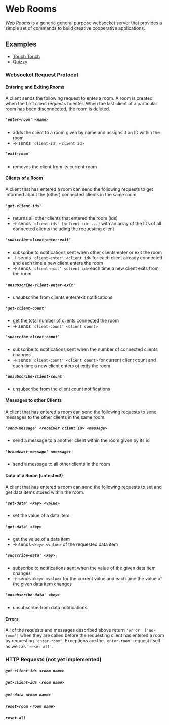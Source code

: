 # Web Rooms
*Web Rooms* is a generic general purpose websocket server that provides a simple set of commands to build creative cooperative applications.

## Examples

- [Touch Touch](https://norbertschnell.github.io/web-rooms/touch-touch/)
- [Quizzy](https://norbertschnell.github.io/web-rooms/quizzy/)

### Websocket Request Protocol

#### Entering and Exiting Rooms
A client sends the following request to enter a room. A room is created when the first client requests to enter. When the last client of a particular room has been disconnected, the room is deleted.

##### `'enter-room' <name>`
- adds the client to a room given by name and assigns it an ID within the room
- &#8594; sends `'client-id' <client id>`

##### `'exit-room'`
- removes the client from its current room

#### Clients of a Room
A client that has entered a room can send the following requests to get informed about the (other) connected clients in the same room.

##### `'get-client-ids'` 
- returns all other clients that entered the room (ids)  
- &#8594; sends `'client-ids' [<client id> ...]` with an array of the IDs of all connected clients including the requesting client

##### `'subscribe-client-enter-exit'`
- subscribe to notifications sent when other clients enter or exit the room
- &#8594; sends `'client-enter' <client id>` for each client already connected and each time a new client enters the room
- &#8594; sends `'client-exit' <client id>` each time a new client exits from the room

##### `'unsubscribe-client-enter-exit'`
- unsubscribe from clients enter/exit notifications

##### `'get-client-count'` 
- get the total number of clients connected the room
- &#8594; sends `'client-count' <client count>`

##### `'subscribe-client-count'` 
- subscribe to notifications sent when the number of connected clients changes
- &#8594; sends `'client-count' <client count>` for current client count and each time a new client enters ot exits the room

##### `'unsubscribe-client-count'`
- unsubscribe from the client count notifications

#### Messages to other Clients
A client that has entered a room can send the following requests to send messages to the other clients in the same room.

##### `'send-message' <receiver client id> <message>`
- send a message to a another client within the room given by its id

##### `'broadcast-message' <message>`
- send a message to all other clients in the room

#### Data of a Room (untested!)
A client that has entered a room can send the following requests to set and get data items stored within the room.

##### `'set-data' <key> <value>`
- set the value of a data item

##### `'get-data' <key>`
- get the value of a data item
- &#8594; sends `<key> <value>` of the requested data item

##### `'subscribe-data' <key>`
- subscribe to notifications sent when the value of the given data item changes
- &#8594; sends `<key> <value>` for the current value and each time the value of the given data item changes

##### `'unsubscribe-data' <key>`
- unsubscribe from data notifications

#### Errors
All of the requests and messages described above return `'error' ['no-room']` when they are called before the requesting client has entered a room by requesting `'enter-room'`. Exceptions are the `'enter-room'` request itself as well as `'reset-all'`.

### HTTP Requests (not yet implemented)

##### `get-client-ids <room name>`

##### `get-client-ids <room name>`

##### `get-data <room name>`

##### `reset-room <room name>`

##### `reset-all`
